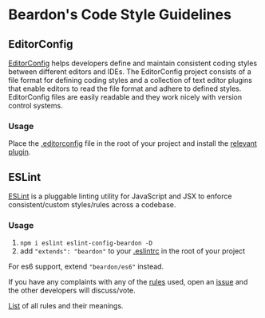 # Beardon's Code Style Guidelines

## EditorConfig
[EditorConfig](http://editorconfig.org/) helps developers define and maintain consistent coding styles between different editors and IDEs. The EditorConfig project consists of a file format for defining coding styles and a collection of text editor plugins that enable editors to read the file format and adhere to defined styles. EditorConfig files are easily readable and they work nicely with version control systems.

### Usage
Place the [.editorconfig](https://github.com/beardon/code-style/blob/master/.editorconfig) file in the root of your project and install the [relevant plugin](http://editorconfig.org/#download).

## ESLint
[ESLint](http://eslint.org/) is a pluggable linting utility for JavaScript and JSX to enforce consistent/custom styles/rules across a codebase.

### Usage
1. `npm i eslint eslint-config-beardon -D`
2. add `"extends": "beardon"` to your [.eslintrc](http://eslint.org/docs/user-guide/configuring) in the root of your project

For es6 support, extend `"beardon/es6"` instead.

If you have any complaints with any of the [rules](https://github.com/beardon/code-style/blob/master/eslint-config-beardon/rules) used, open an [issue](https://github.com/beardon/code-style/issues) and the other developers will discuss/vote.

[List](http://eslint.org/docs/rules/) of all rules and their meanings.
